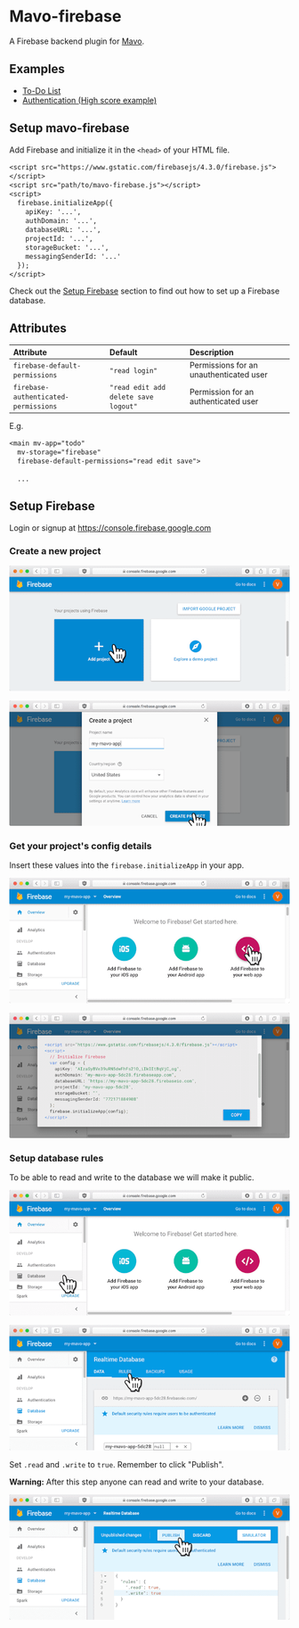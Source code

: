 # Mavo-firebase

A Firebase backend plugin for [Mavo](https://mavo.io).

## Examples

- [To-Do List](https://valterkraemer.github.io/mavo-firebase/examples/todo/)
- [Authentication (High score example)](https://valterkraemer.github.io/mavo-firebase/examples/authentication/)

## Setup mavo-firebase

Add Firebase and initialize it in the `<head>` of your HTML file.

    <script src="https://www.gstatic.com/firebasejs/4.3.0/firebase.js"></script>
    <script src="path/to/mavo-firebase.js"></script>
    <script>
      firebase.initializeApp({
        apiKey: '...',
        authDomain: '...',
        databaseURL: '...',
        projectId: '...',
        storageBucket: '...',
        messagingSenderId: '...'
      });
    </script>

Check out the [Setup Firebase](#setup-firebase) section to find out how to set up a Firebase database.

## Attributes

| Attribute                            | Default                              | Description                             |
|:------------------------------------ |:------------------------------------ |:--------------------------------------- |
| `firebase-default-permissions`       | `"read login"`                       | Permissions for an unauthenticated user |
| `firebase-authenticated-permissions` | `"read edit add delete save logout"` | Permission for an authenticated user    |

E.g.
```
<main mv-app="todo"
  mv-storage="firebase"
  firebase-default-permissions="read edit save">

  ...
```

## Setup Firebase

Login or signup at https://console.firebase.google.com

### Create a new project

![1-add-project](assets/images/1-add-project.png "Add project")

![2-create-project](assets/images/2-create-project.png "Create project")

### Get your project's config details

Insert these values into the `firebase.initializeApp` in your app.

![3-add-firebase-to-your-web-app](assets/images/3-add-firebase-to-your-web-app.png "Add firebase to your web app")

![4-view-config](assets/images/4-view-config.png "View config")

### Setup database rules

To be able to read and write to the database we will make it public.

![5-go-to-database](assets/images/5-go-to-database.png "Go to database")

![6-go-to-rules](assets/images/6-go-to-rules.png "Go to rules")

Set `.read` and `.write` to `true`. Remember to click "Publish".

**Warning:** After this step anyone can read and write to your database.

![7-edit-rules](assets/images/7-edit-rules.png "Edit rules")
